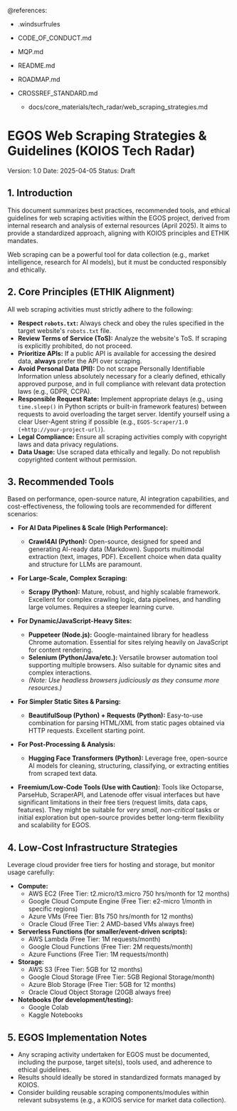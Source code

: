 @references:
- .windsurfrules
- CODE_OF_CONDUCT.md
- MQP.md
- README.md
- ROADMAP.md
- CROSSREF_STANDARD.md

  - docs/core_materials/tech_radar/web_scraping_strategies.md

# EGOS Web Scraping Strategies & Guidelines (KOIOS Tech Radar)

Version: 1.0
Date: 2025-04-05
Status: Draft

## 1. Introduction

This document summarizes best practices, recommended tools, and ethical guidelines for web scraping activities within the EGOS project, derived from internal research and analysis of external resources (April 2025). It aims to provide a standardized approach, aligning with KOIOS principles and ETHIK mandates.

Web scraping can be a powerful tool for data collection (e.g., market intelligence, research for AI models), but it must be conducted responsibly and ethically.

## 2. Core Principles (ETHIK Alignment)

All web scraping activities must strictly adhere to the following:

*   **Respect `robots.txt`:** Always check and obey the rules specified in the target website's `robots.txt` file.
*   **Review Terms of Service (ToS):** Analyze the website's ToS. If scraping is explicitly prohibited, do not proceed.
*   **Prioritize APIs:** If a public API is available for accessing the desired data, **always** prefer the API over scraping.
*   **Avoid Personal Data (PII):** Do not scrape Personally Identifiable Information unless absolutely necessary for a clearly defined, ethically approved purpose, and in full compliance with relevant data protection laws (e.g., GDPR, CCPA).
*   **Responsible Request Rate:** Implement appropriate delays (e.g., using `time.sleep()` in Python scripts or built-in framework features) between requests to avoid overloading the target server. Identify yourself using a clear User-Agent string if possible (e.g., `EGOS-Scraper/1.0 (+http://your-project-url)`).
*   **Legal Compliance:** Ensure all scraping activities comply with copyright laws and data privacy regulations.
*   **Data Usage:** Use scraped data ethically and legally. Do not republish copyrighted content without permission.

## 3. Recommended Tools

Based on performance, open-source nature, AI integration capabilities, and cost-effectiveness, the following tools are recommended for different scenarios:

*   **For AI Data Pipelines & Scale (High Performance):**
    *   **Crawl4AI (Python):** Open-source, designed for speed and generating AI-ready data (Markdown). Supports multimodal extraction (text, images, PDF). Excellent choice when data quality and structure for LLMs are paramount.
*   **For Large-Scale, Complex Scraping:**
    *   **Scrapy (Python):** Mature, robust, and highly scalable framework. Excellent for complex crawling logic, data pipelines, and handling large volumes. Requires a steeper learning curve.
*   **For Dynamic/JavaScript-Heavy Sites:**
    *   **Puppeteer (Node.js):** Google-maintained library for headless Chrome automation. Essential for sites relying heavily on JavaScript for content rendering.
    *   **Selenium (Python/Java/etc.):** Versatile browser automation tool supporting multiple browsers. Also suitable for dynamic sites and complex interactions.
    *   *(Note: Use headless browsers judiciously as they consume more resources.)*
*   **For Simpler Static Sites & Parsing:**
    *   **BeautifulSoup (Python) + Requests (Python):** Easy-to-use combination for parsing HTML/XML from static pages obtained via HTTP requests. Excellent starting point.
*   **For Post-Processing & Analysis:**
    *   **Hugging Face Transformers (Python):** Leverage free, open-source AI models for cleaning, structuring, classifying, or extracting entities from scraped text data.

*   **Freemium/Low-Code Tools (Use with Caution):** Tools like Octoparse, ParseHub, ScraperAPI, and Latenode offer visual interfaces but have significant limitations in their free tiers (request limits, data caps, features). They might be suitable for *very small, non-critical* tasks or initial exploration but open-source provides better long-term flexibility and scalability for EGOS.

## 4. Low-Cost Infrastructure Strategies

Leverage cloud provider free tiers for hosting and storage, but monitor usage carefully:

*   **Compute:**
    *   AWS EC2 (Free Tier: t2.micro/t3.micro 750 hrs/month for 12 months)
    *   Google Cloud Compute Engine (Free Tier: e2-micro 1/month in specific regions)
    *   Azure VMs (Free Tier: B1s 750 hrs/month for 12 months)
    *   Oracle Cloud (Free Tier: 2 AMD-based VMs always free)
*   **Serverless Functions (for smaller/event-driven scripts):**
    *   AWS Lambda (Free Tier: 1M requests/month)
    *   Google Cloud Functions (Free Tier: 2M requests/month)
    *   Azure Functions (Free Tier: 1M requests/month)
*   **Storage:**
    *   AWS S3 (Free Tier: 5GB for 12 months)
    *   Google Cloud Storage (Free Tier: 5GB Regional Storage/month)
    *   Azure Blob Storage (Free Tier: 5GB for 12 months)
    *   Oracle Cloud Object Storage (20GB always free)
*   **Notebooks (for development/testing):**
    *   Google Colab
    *   Kaggle Notebooks

## 5. EGOS Implementation Notes

*   Any scraping activity undertaken for EGOS must be documented, including the purpose, target site(s), tools used, and adherence to ethical guidelines.
*   Results should ideally be stored in standardized formats managed by KOIOS.
*   Consider building reusable scraping components/modules within relevant subsystems (e.g., a KOIOS service for market data collection).